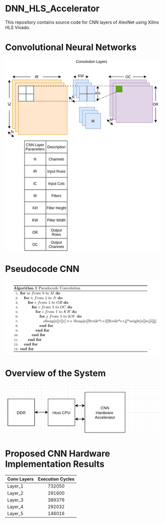 # DNN_HLS_Accelerator
This repository contains source code for CNN layers of AlexNet  using Xilinx HLS Vivado.
# Convolutional Neural Networks
![plot](./cnn_page5.png)
# Pseudocode CNN
![plot](./algo_cnn.png)
# Overview of the System
![plot](./overview.png)
# Proposed CNN Hardware Implementation Results
| Conv Layers   | Execution Cycles  |
| ------------- |:-----------------:| 
| Layer_1       | 732050            |
| Layer_2       | 291600            | 
| Layer_3       | 389376            |
| Layer_4       | 292032            |
| Layer_5       | 146016            |
